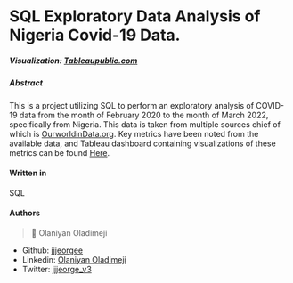 # SQL Exploratory Data Analysis of Nigeria Covid-19 Data.

##### Visualization: [Tableaupublic.com](https://public.tableau.com/app/profile/oladimeji.olaniyan/viz/NigeriaCOVID-19Data/Dashboard1)

##### Abstract
   This is a project utilizing SQL to perform an exploratory analysis of COVID-19 data 
from the month of February 2020 to the month of March 2022, specifically from Nigeria.
This data is taken from multiple sources chief of which is [OurworldinData.org](https://ourworldindata.org/).
Key metrics have been noted from the available data, and Tableau dashboard containing visualizations of these metrics can be found [Here](https://public.tableau.com/app/profile/oladimeji.olaniyan/viz/NigeriaCOVID-19Data/Dashboard1).  


#### Written in
SQL

#### Authors
> 👤 Olaniyan Oladimeji
- Github: [jjjeorgee](https://github.com/jjjeorgee)
- Linkedin: [Olaniyan Oladimeji](https://www.linkedin.com/mwlite/in/oladimeji-olaniyan-a3a114170)
- Twitter: [jjjeorge_v3](https://www.twitter.com/jjjeorge_v3)
